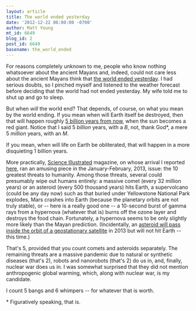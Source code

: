 ```yaml
---
layout: article
title: The world ended yesterday
date: '2012-12-22 06:00:00 -0700'
author: Matt Young
mt_id: 6649
blog_id: 2
post_id: 6649
basename: the_world_ended
---
```

For reasons completely unknown to me, people who know nothing whatsoever about the ancient Mayans and, indeed, could not care less about the ancient Mayans think that [ the world ended yesterday](http://www.cbsnews.com/8301-202_162-57560400/mayan-calendar-ends-world-doesnt/). I had serious doubts, so I pinched myself and listened to the weather forecast before deciding that the world had not ended yesterday. My wife told me to shut up and go to sleep.

But when _will_ the world end? That depends, of course, on what you mean by the world ending. If you mean when will Earth itself be destroyed, then that will happen roughly [5 billion years from now](http://www.lcas-astronomy.org/articles/display.php?filename=what_the_future_holds_for_the_Earth_and_the_sun&amp;category=the_planets), when the sun becomes a red giant. Notice that I said 5 _billion_ years, with a _B_, not, thank God\*, a mere 5 _million_ years, with an _M_.

If you mean, when will life on Earth be obliterated, that will happen in a more disquieting 1 billion years.

More practically, [Science Illustrated](http://www.scienceillustrated.com/) magazine, on whose arrival I reported [here](pandasthumb.org/archives/2008/03/new-science-mag.html), ran an amusing piece in the January-February, 2013, issue: the 10 greatest threats to humanity. Among those threats, several could presumably wipe out humans entirely: a massive comet (every 32 million years) or an asteroid (every 500 thousand years) hits Earth, a supervolcano (could be any day now) such as that buried under Yellowstone National Park explodes, Mars crashes into Earth (because the planetary orbits are not truly stable), or -- here is a really good one -- a 10-second burst of gamma rays from a hypernova (whatever that is) burns off the ozone layer and destroys the food chain. Fortunately, a hypernova seems to be only slightly more likely than the Mayan prediction. (Incidentally, an [asteroid will pass inside the orbit of a geostationary satellite](http://blogs.discovermagazine.com/badastronomy/2012/03/08/cool-animation-showing-asteroid-da-14s-near-miss-next-year/#.UNUzUoaz5IQ) in 2013 but will not hit Earth -- this time.)

That's 5, provided that you count comets and asteroids separately. The remaining threats are a massive pandemic due to natural or synthetic diseases (that's 2), robots and nanorobots (that's 2) do us in, and, finally, nuclear war does us in. I was somewhat surprised that they did not mention anthropogenic global warming, which, along with nuclear war, is my candidate.

I count 5 bangs and 6 whimpers -- for whatever that is worth.

\* Figuratively speaking, that is.
